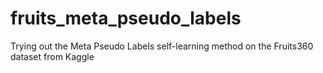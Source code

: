 # fruits_meta_pseudo_labels
Trying out the Meta Pseudo Labels self-learning method on the Fruits360 dataset from Kaggle
